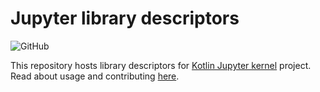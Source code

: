 # Jupyter library descriptors

![GitHub](https://img.shields.io/github/license/Kotlin/kotlin-jupyter-libraries?color=blue&label=License)

This repository hosts library descriptors for [Kotlin Jupyter kernel](https://github.com/Kotlin/kotlin-jupyter)
project. Read about usage and contributing [here](https://github.com/Kotlin/kotlin-jupyter/blob/master/docs/libraries.md).
